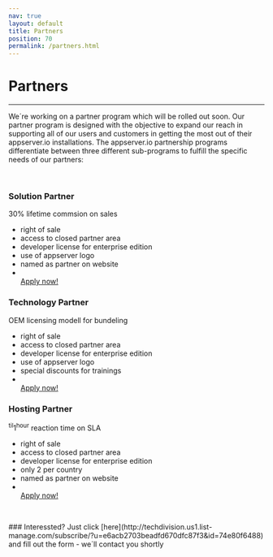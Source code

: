```yaml
---
nav: true
layout: default
title: Partners
position: 70
permalink: /partners.html
---
```


# <i class="fa fa-users"></i> Partners
***

We´re working on a partner program which will be rolled out soon. Our partner program is designed with the
objective to expand our reach in supporting all of our users and customers in getting the most out of their
appserver.io installations. The appserver.io partnership programs differentiate between three different sub-programs
to fulfill the specific needs of our partners:

<p><br/></p>

<div class="row">
    <div class="col-md-4">
        <div class="panel panel-primary text-center">
            <div class="panel-heading">
                <h3 class="panel-title">Solution Partner</h3>
            </div>
            <div class="panel-body">
                <span class="price">30%</span>
                <span class="period">lifetime commsion on sales</span>
            </div>
            <ul class="list-group list-unstyled">
                <li>right of sale</li>
                <li>access to closed partner area</li>
                <li>developer license for enterprise edition</li>
                <li>use of appserver logo</li>
                <li>named as partner on website</li>
                <li><br/><a href="http://techdivision.us1.list-manage.com/subscribe/?u=e6acb2703beadfd670dfc87f3&id=74e80f6488" class="btn btn-info">Apply now!</a>
                </li>
            </ul>
        </div>
    </div>
    <div class="col-md-4">
        <div class="panel panel-primary text-center">
            <div class="panel-heading">
                <h3 class="panel-title">Technology Partner</h3>
            </div>
            <div class="panel-body">
                <span class="price">OEM</span>
                <span class="period">licensing modell for bundeling</span>
            </div>
            <ul class="list-group list-unstyled">
                <li>right of sale</li>
                <li>access to closed partner area</li>
                <li>developer license for enterprise edition</li>
                <li>use of appserver logo</li>
                <li>special discounts for trainings</li>
                <li><br/><a href="http://techdivision.us1.list-manage.com/subscribe/?u=e6acb2703beadfd670dfc87f3&id=74e80f6488" class="btn btn-info">Apply now!</a>
                </li>
            </ul>
        </div>
    </div>
    <div class="col-md-4">
        <div class="panel panel-primary text-center">
            <div class="panel-heading">
                <h3 class="panel-title">Hosting Partner</h3>
            </div>
            <div class="panel-body">
                <span class="price"><sup>til</sup>1<sup>hour</sup></span>
                <span class="period">reaction time on SLA</span>
            </div>
            <ul class="list-group list-unstyled">
                <li>right of sale</li>
                <li>access to closed partner area</li>
                <li>developer license for enterprise edition</li>
                <li>only 2 per country</li>
                <li>named as partner on website</li>
                <li><br/><a href="http://techdivision.us1.list-manage.com/subscribe/?u=e6acb2703beadfd670dfc87f3&id=74e80f6488" class="btn btn-info">Apply now!</a>
                </li>
            </ul>
        </div>
    </div>
</div>
 

<p><br/></p>
### <i class="icon-ci fa fa-info-circle"></i> Interessted? Just click [here](http://techdivision.us1.list-manage.com/subscribe/?u=e6acb2703beadfd670dfc87f3&id=74e80f6488) and fill out the form - we´ll contact you shortly


